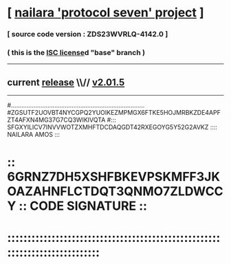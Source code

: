 
# [ [nailara 'protocol seven' project](http://nailara.network/) ]

### [ source code version : ZDS23WVRLQ-4142.0 ]

### ( this is the [ISC license](license)d "base" branch )
---
## current [release](https://github.com/nailara-technologies/protocol-7/releases) \\\\// [v2.01.5](https://github.com/nailara-technologies/protocol-7/releases/tag/v2.01.5)
---

#.............................................................................
#ZGSUTF2UOVBT4NYCGPQ2YUOIKEZMPMGX6FTKE5HOJMRBKZDE4APFZT4AFXN4MG37G7CQ3WIKIVQTA
#::: SFGXYILICV7INVVWOTZXMHFTDCDAQGDT42RXEGOYG5Y52G2AVKZ :::: NAILARA AMOS :::
# :: 6GRNZ7DH5XSHFBKEVPSKMFF3JKOAZAHNFLCTDQT3QNMO7ZLDWCCY :: CODE SIGNATURE ::
# ::::::::::::::::::::::::::::::::::::::::::::::::::::::::::::::::::::::::::::

